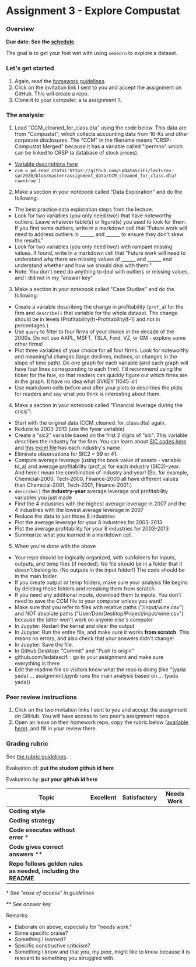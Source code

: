 # Assignment 3 - Explore Compustat

### Overview

**Due date: See the [schedule](https://ledatascifi.github.io/#schedule).**

The goal is to get your feet wet with using `seaborn` to explore a dataset.

### Let's get started

1. Again, read the [homework guidelines](guidelines-asgn.html).
2. Click on the invitation link I sent to you and accept the assignment on GitHub. This will create a repo.
3. Clone it to your computer, a la assignment 1. 

### The analysis:

1. Load "CCM_cleaned_for_class.dta" using the code below. This data are from "Compustat", which collects accounting data from 10-Ks and other corporate disclosures. The "CCM" in the filename means "CRSP-Compustat Merged" because it has a variable called "lpermno" which can be linked to CRSP (a database of stock prices).
  - [Variable descriptions here](https://github.com/LeDataSciFi/lectures-spr2020/tree/master/assignment_data)
  - `ccm = pd.read_stata('https://github.com/LeDataSciFi/lectures-spr2020/blob/master/assignment_data/CCM_cleaned_for_class.dta?raw=true')`
2. Make a section in your notebook called "Data Exploration" and do the following:
  - The best practice data exploration steps from the lecture.
  - Look for two variables (you only need two!) that have noteworthy outliers. Leave whatever table(s) or figure(s) you used to look for them. If you find some outliers, write in a markdown cell that "Future work will need to address outliers in ______ and ______ to ensure they don't skew the results."
  - Look for two variables (you only need two!) with rampant missing values. If found, write in a markdown cell that "Future work will need to understand why there are missing values of ______ and ______ and understand whether and how we should deal with them."
  - Note: You don't need do anything to deal with outliers or missing values, and I did not in my "answer key"
3. Make a section in your notebook called "Case Studies" and do the following:
  - Create a variable describing the change in profitability (`prof_a`) for the firm and `describe()` that variable for the whole dataset. The change should be in levels (Profitability(t)-Profitability(t-1) and not in percentages.)
  - Use `query` to filter to four firms of your choice in the decade of the 2000s. Do not use AAPL, MSFT, TSLA, Ford, VZ, or GM - explore some other firms!
  - Plot three variables of your choice for all four firms. Look for noteworthy and meaningful changes (large declines, inclines, or changes in the slope of time path). Do one graph for each variable (and each graph  will have four lines corresponding to each firm). I'd recommend using the ticker for the hue, so that readers can quickly figure out which firms are in the graph. (I have no idea what GVKEY 11045 is!)
  - Use markdown cells before and after your plots to describes the plots for readers and say what you think is interesting about them.
4. Make a section in your notebook called "Financial leverage during the crisis":
  - Start with the original data (CCM_cleaned_for_class.dta) again.
  - Reduce to 2003-2013 (use the fyear variable)
  - Create a "sic2" variable based on the first 2 digits of "sic". This variable describes the industry for the firm. You can learn about [SIC codes here](https://en.wikipedia.org/wiki/Standard_Industrial_Classification) and [this excel file](https://www.google.com/url?sa=t&rct=j&q=&esrc=s&source=web&cd=2&ved=2ahUKEwjFs7qX7cfnAhXxtlkKHfB6BUoQFjABegQIAxAC&url=https%3A%2F%2Fwww.dnb.com%2Fcontent%2Fdam%2Fenglish%2Feconomic-and-industry-insight%2Fsic_2_digit_codes.xls&usg=AOvVaw0UCJkYdyG_8d7_wysKwC60) has each industry's name. 
  - Eliminate observations for SIC2 = 99 or 41. 
  - Compute average leverage (using the book value of assets - variable td_a) and average profitability (prof_a) for each industry (SIC2)-year. And here I mean the combination of industry and year! (So, for example, Chemicial-2000, Tech-2000, Finance-2000 all have different values than Chemicial-2001, Tech-2001, Finance-2001.)
  - `describe()` the **industry-year** average leverage and profitability variables you just made
  - Find the 4 industries with the highest average leverage in 2007 and the 4 industries with the lowest average leverage in 2007
  - Reduce the data to just those 8 industries
  - Plot the average leverage for your 8 industries for 2003-2013
  - Plot the average profitability for your 8 industries for 2003-2013
  - Summarize what you learned in a markdown cell. 
5. When you're done with the above
  - Your repo should be logically organized, with subfolders for inputs, outputs, and temp files (if needed). No file should be in a folder that it doesn't belong to. (No outputs in the input folder!) The code should be in the main folder. 
  - If you create output or temp folders, make sure your analysis file begins by deleting those folders and remaking them from scratch. 
  - If you need any additional inputs, download them to inputs. You don’t need to save the CCM file to your computer unless you want!
  - Make sure that you refer to files with relative paths ("/input/wine.csv") and NOT absolute paths ("User/Don/Desktop/Project/input/wine.csv") because the latter won't work on anyone else's computer
  - In Jupyter: Restart the kernal and clear the output
  - In Jupyter: Run the entire file, and make sure it works **from scratch**. This means no errors, and also check that your answers didn’t change!
  - In Jupyter: Save the file.
  - In Github Desktop: "Commit" and "Push to origin"
  - github.com/ledatascifi : go to your assignment and make sure everything is there
  - Edit the readme file so visitors know what the repo is doing (like "(yada yada) ... assignment.ipynb runs the main analysis based on ... (yada yada))
  
### Peer review instructions

1. Click on the two invitation links I sent to you and accept the assignment on GitHub. You will have access to two peer's assignment repos.
2. Open an issue on their homework repo, copy the rubric below ([available here](https://raw.githubusercontent.com/LeDataSciFi/LeDataSciFi.github.io/master/assignments/asgn03.md)), and fill in your review there.  

### Grading rubric

See [the rubric guidelines](guidelines-peerreview.html#filling-out-the-rubric).

Evaluation of: __put the student github id here__

Evaluation by: __put your github id here__

| Topic                       | Excellent | Satisfactory | Needs Work |
|-----------------------------|-----------|--------------|------------|
| **Coding style**                               |        |          |            |
| **Coding strategy**                             |        |          |            |
| **Code executes without error** \*                     |        |          |            |
|  **Code gives correct answers** \*\*    |        |          |            |
| **Repo follows golden rules as needed, including the README**      |        |          |            |

\* _See "ease of access" in guidelines_

\*\* _See answer key_

Remarks:

* Elaborate on above, especially for "needs work."
* Some specific praise?
* Something I learned?
* Specific constructive criticism?
* Something I know and that you, my peer, might like to know because it is relevant to something you struggled with.

  
  
  
